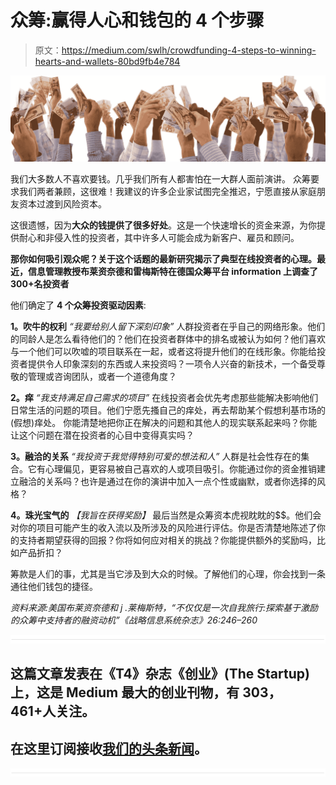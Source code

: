 # 众筹:赢得人心和钱包的 4 个步骤

> 原文：<https://medium.com/swlh/crowdfunding-4-steps-to-winning-hearts-and-wallets-80bd9fb4e784>

![](img/f53ca48476a89afef83b17779941236c.png)

我们大多数人不喜欢要钱。几乎我们所有人都害怕在一大群人面前演讲。
众筹要求我们两者兼顾，这很难！我建议的许多企业家试图完全推迟，宁愿直接从家庭朋友资本过渡到风险资本。

这很遗憾，因为**大众的钱提供了很多好处**。这是一个快速增长的资金来源，为你提供耐心和非侵入性的投资者，其中许多人可能会成为新客户、雇员和顾问。

**那你如何吸引观众呢？关于这个话题的最新研究揭示了典型在线投资者的心理。最近，信息管理教授布莱资奈德和雷梅斯特在德国众筹平台 information 上调查了 300+名投资者**

他们确定了 **4 个众筹投资驱动因素**:

**1。吹牛的权利** *“我要给别人留下深刻印象”* 人群投资者在乎自己的网络形象。他们的同龄人是怎么看待他们的？他们在投资者群体中的排名或被认为如何？他们喜欢与一个他们可以吹嘘的项目联系在一起，或者这将提升他们的在线形象。你能给投资者提供令人印象深刻的东西或人来投资吗？一项令人兴奋的新技术，一个备受尊敬的管理或咨询团队，或者一个道德角度？

**2。痒** *“我支持满足自己需求的项目”* 在线投资者会优先考虑那些能解决影响他们日常生活的问题的项目。他们宁愿先搔自己的痒处，再去帮助某个假想利基市场的(假想)痒处。
你能清楚地把你正在解决的问题和其他人的现实联系起来吗？你能让这个问题在潜在投资者的心目中变得真实吗？

**3。融洽的关系** *“我投资于我觉得特别可爱的想法和人”* 人群是社会性存在的集合。它有心理偏见，更容易被自己喜欢的人或项目吸引。你能通过你的资金推销建立融洽的关系吗？也许是通过在你的演讲中加入一点个性或幽默，或者你选择的风格？

**4。珠光宝气的** *【我旨在获得奖励】* 最后当然是众筹资本虎视眈眈的$$。他们会对你的项目可能产生的收入流以及所涉及的风险进行评估。你是否清楚地陈述了你的支持者期望获得的回报？你将如何应对相关的挑战？你能提供额外的奖励吗，比如产品折扣？

筹款是人们的事，尤其是当它涉及到大众的时候。了解他们的心理，你会找到一条通往他们钱包的捷径。

*资料来源:美国布莱资奈德和 j .莱梅斯特，“不仅仅是一次自我旅行:探索基于激励的众筹中支持者的融资动机”《战略信息系统杂志》26:246–260*

![](img/731acf26f5d44fdc58d99a6388fe935d.png)

## 这篇文章发表在《T4》杂志《创业》(The Startup)上，这是 Medium 最大的创业刊物，有 303，461+人关注。

## 在这里订阅接收[我们的头条新闻](http://growthsupply.com/the-startup-newsletter/)。

![](img/731acf26f5d44fdc58d99a6388fe935d.png)